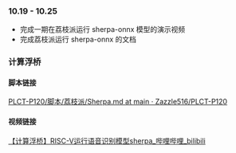 ### 10.19 - 10.25

- 完成一期在荔枝派运行 sherpa-onnx 模型的演示视频
- 完成荔枝派运行 sherpa-onnx 的文档



### 计算浮桥



#### 脚本链接

[PLCT-P120/脚本/荔枝派/Sherpa.md at main · Zazzle516/PLCT-P120](https://github.com/Zazzle516/PLCT-P120/blob/main/脚本/荔枝派/Sherpa.md) 



#### 视频链接

[【计算浮桥】RISC-V运行语音识别模型sherpa_哔哩哔哩_bilibili](https://www.bilibili.com/video/BV1fYyUYDEum/?spm_id_from=333.999.0.0&vd_source=def395bf81634ebee1a6e15ae3527074) 

